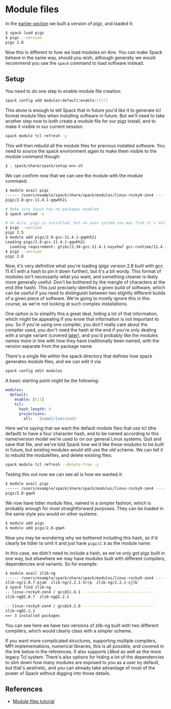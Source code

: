 # Module files

In the [earlier section](testinstall) we built a version of pigz, and loaded it:

```bash
$ spack load pigz
$ pigz --version
pigz 2.8
```

Now this is different to how we load modules on Aire.  You can make Spack
behave in the same way, should you wish, although generally we would recommend
you use the `spack` command to load software instead.

## Setup

You need to do one step to enable module file creation:

```bash
spack config add modules:default:enable:[tcl]
```

This alone is enough to tell Spack that in future you'd like it to generate tcl
format module files when installing software in future.  But we'll need to take
another step now to both create a module file for our pigz install, and to make
it visible in our current session.

```bash
spack module tcl refresh -y
```

This will then rebuild all the module files for previous installed software.
You need to source the spack environment again to make them visible to the
module command though:

```bash
$ . spack/share/spack/setup-env.sh
```

We can confirm now that we can see the module with the module command:

```bash
$ module avail pigz
------ /users/example/spack/share/spack/modules/linux-rocky9-zen4 ------
pigz/2.8-gcc-11.4.1-gqwhh2i

# Make sure Spack has no packages enabled
$ spack unload -a

# On Aire, pigz is installed, but on your system you may find it's not.
$ pigz --version
pigz 2.5
$ module add pigz/2.8-gcc-11.4.1-gqwhh2i
Loading pigz/2.8-gcc-11.4.1-gqwhh2i
  Loading requirement: glibc/2.34-gcc-11.4.1-nuyxhw7 gcc-runtime/11.4.1-gcc-11.4.1-7hex6dy zlib-ng/2.2.1-gcc-11.4.1-5rrpd7
$ pigz --version
pigz 2.8
```

Now, it's very definitive what you're loading (pigz version 2.8 built with gcc
11.4.1 with a hash to pin it down further), but it's a bit wordy.  This format
of modules isn't necessarily what you want, and something cleaner is likely
more generally useful.  Don't be bothered by the mangle of characters at the
end (the hash).  This just precisely identifies a given build of software,
which can be useful if you need to distinguish between two slightly different
builds of a given piece of software.  We're going to mostly ignore this in this
course, as we're not looking at such complex installations.

One option is to simplify this a great deal, hiding a lot of that information,
which might be appealing if you know that information is not important to you.
So if you're using one compiler, you don't really care about the compiler used,
you don't need the hash at the end if you're only dealing with a single variant
(covered [later](advanced:spack:variants)), and you'd probably like the modules
names more in line with how they have traditionally been named, with the
version separate from the package name.

There's a single file within the spack directory that defines how spack
generates module files, and we can edit it via:

```bash
spack config edit modules
```

A basic starting point might be the following:

```yaml
modules:
  default:
    enable: [tcl]
    tcl:
      hash_length: 4
      projections:
        all:  '{name}/{version}'
```

Here we're saying that we want the default module files that use tcl (the
default) to have a four character hash, and to be named according to this
name/version model we're used to on our general Linux systems.  Quit and save
that file, and we've told Spack how we'd like these modules to be built in
future, but existing modules would still use the old scheme.  We can tell it
to rebuild the modulefiles, and delete existing files:

```bash
spack module tcl refresh --delete-tree -y
```

Testing this out now we can see all is how we wanted it:

```bash
$ module avail pigz
------ /users/example/spack/share/spack/modules/linux-rocky9-zen4 ------
pigz/2.8-gqwh
```

We now have tidier module files, named in a simpler fashion, which is probably
enough for most straightforward purposes.  They can be loaded in the same style
you would on other systems:

```bash
$ module add pigz
$ module add pigz/2.8-gqwh
```

Now you may be wondering why we bothered including this hash, as it'd clearly
be tidier to omit it and just have `pigz/2.8` as the module name.

In this case, we didn't need to include a hash, as we've only got pigz built
in one way, but elsewhere we may have modules built with
different compilers, dependencies and variants.  So for example:

```bash
$ module avail zlib-ng
------ /users/example/spack/share/spack/modules/linux-rocky9-zen4 ------
zlib-ng/2.0.7-pjab  zlib-ng/2.2.1-5rrp  zlib-ng/2.2.1-xjlb
$ spack find zlib-ng
-- linux-rocky9-zen4 / gcc@11.4.1 -------------------------------
zlib-ng@2.0.7  zlib-ng@2.2.1

-- linux-rocky9-zen4 / gcc@14.2.0 -------------------------------
zlib-ng@2.2.1
==> 3 installed packages
```

You can see here we have two versions of zlib-ng built with two different
compilers, which would clearly class with a simpler scheme.

If you want more complicated structures, supporting multiple compilers, MPI
implementations, numerical libraries, this is all possible, and covered in the
link below in the references.  It also supports LMod as well as the more legacy
Tcl system.  There's also options for hiding a lot of the dependencies to slim
down how many modules are exposed to you as a user by default, but that's
aesthetic, and you can already take advantage of most of the power of Spack
without digging into those details.

## References

- [Module files tutorial](https://spack-tutorial.readthedocs.io/en/latest/tutorial_modules.html)
